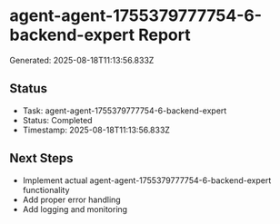 # agent-agent-1755379777754-6-backend-expert Report

Generated: 2025-08-18T11:13:56.833Z

## Status
- Task: agent-agent-1755379777754-6-backend-expert
- Status: Completed
- Timestamp: 2025-08-18T11:13:56.833Z

## Next Steps
- Implement actual agent-agent-1755379777754-6-backend-expert functionality
- Add proper error handling
- Add logging and monitoring
